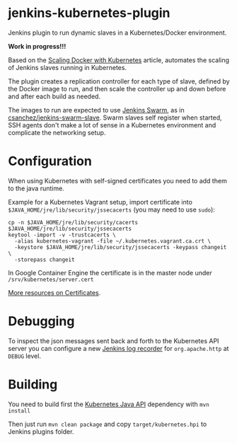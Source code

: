 jenkins-kubernetes-plugin
=========================

Jenkins plugin to run dynamic slaves in a Kubernetes/Docker environment.

**Work in progress!!!**

Based on the [Scaling Docker with Kubernetes](http://www.infoq.com/articles/scaling-docker-with-kubernetes) article,
automates the scaling of Jenkins slaves running in Kubernetes.

The plugin creates a replication controller for each type of slave,
defined by the Docker image to run, and then scale the controller
up and down before and after each build as needed.

The images to run are expected to use [Jenkins Swarm](https://wiki.jenkins-ci.org/display/JENKINS/Swarm+Plugin), as in
[csanchez/jenkins-swarm-slave](https://registry.hub.docker.com/u/csanchez/jenkins-swarm-slave/).
Swarm slaves self register when started,
SSH agents don't make a lot of sense in a Kubernetes environment and complicate
the networking setup.


# Configuration

When using Kubernetes with self-signed certificates you need to add them to the java runtime.

Example for a Kubernetes Vagrant setup, import certificate into `$JAVA_HOME/jre/lib/security/jssecacerts`
(you may need to use `sudo`):

    cp -n $JAVA_HOME/jre/lib/security/cacerts $JAVA_HOME/jre/lib/security/jssecacerts
    keytool -import -v -trustcacerts \
      -alias kubernetes-vagrant -file ~/.kubernetes.vagrant.ca.crt \
      -keystore $JAVA_HOME/jre/lib/security/jssecacerts -keypass changeit \
      -storepass changeit

In Google Container Engine the certificate is in the master node under `/srv/kubernetes/server.cert`

[More resources on Certificates](http://erikzaadi.com/2011/09/09/connecting-jenkins-to-self-signed-certificated-servers/).

# Debugging

To inspect the json messages sent back and forth to the Kubernetes API server you can configure
a new [Jenkins log recorder](https://wiki.jenkins-ci.org/display/JENKINS/Logging) for `org.apache.http`
at `DEBUG` level.


# Building

You need to build first the [Kubernetes Java API](https://github.com/carlossg/KubernetesAPIJavaClient) dependency with `mvn install`

Then just run `mvn clean package` and copy `target/kubernetes.hpi` to Jenkins plugins folder.
